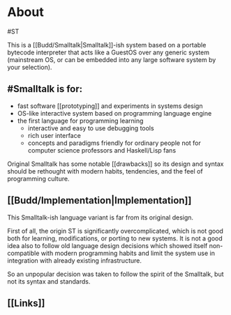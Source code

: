 # About
#ST

This is a [[Budd/Smalltalk|Smalltalk]]-ish system based on a portable bytecode interpreter that acts like a GuestOS over any generic system (mainstream OS, or can be embedded into any large software system by your selection).

## #Smalltalk is for:

- fast software [[prototyping]] and experiments in systems design
- OS-like interactive system based on programming language engine
- the first language for programming learning
	- interactive and easy to use debugging tools
	- rich user interface
	- concepts and paradigms friendly for ordinary people not for computer science professors and Haskell/Lisp fans

Original Smalltalk has some notable [[drawbacks]] so its design and syntax should be rethought with modern habits, tendencies, and the feel of programming culture.

## [[Budd/Implementation|Implementation]]

This Smalltalk-ish language variant is far from its original design.

First of all, the origin ST is significantly overcomplicated, which is not good both for learning, modifications, or porting to new systems. It is not a good idea also to follow old language design decisions which showed itself non-compatible with modern programming habits and limit the system use in integration with already existing infrastructure.

So an unpopular decision was taken to follow the spirit of the Smalltalk, but not its syntax and standards.

## [[Links]]
